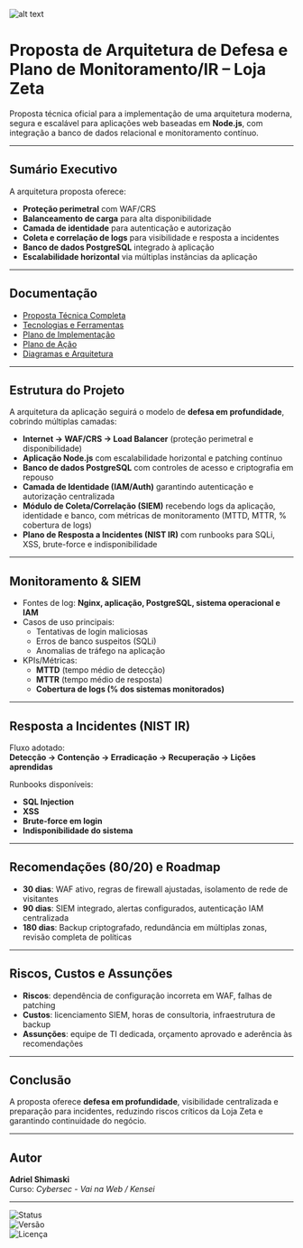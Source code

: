![alt text](</docs/diagrama.png>)

# Proposta de Arquitetura de Defesa e Plano de Monitoramento/IR – Loja Zeta

Proposta técnica oficial para a implementação de uma arquitetura moderna, segura e escalável para aplicações web baseadas em **Node.js**, com integração a banco de dados relacional e monitoramento contínuo.

---

## Sumário Executivo

A arquitetura proposta oferece:

- **Proteção perimetral** com WAF/CRS  
- **Balanceamento de carga** para alta disponibilidade  
- **Camada de identidade** para autenticação e autorização  
- **Coleta e correlação de logs** para visibilidade e resposta a incidentes  
- **Banco de dados PostgreSQL** integrado à aplicação  
- **Escalabilidade horizontal** via múltiplas instâncias da aplicação  

---

## Documentação

- [Proposta Técnica Completa](docs/proposta-tecnica-completa.md)  
- [Tecnologias e Ferramentas](docs/tecnologias.md)  
- [Plano de Implementação](/docs/implamentacao-faseada.md)
- [Plano de Ação](/docs/plano-de-acao.md)   
- [Diagramas e Arquitetura](/docs/diagramas.md)  

---

## Estrutura do Projeto

A arquitetura da aplicação seguirá o modelo de **defesa em profundidade**, cobrindo múltiplas camadas:

- **Internet → WAF/CRS → Load Balancer** (proteção perimetral e disponibilidade)  
- **Aplicação Node.js** com escalabilidade horizontal e patching contínuo  
- **Banco de dados PostgreSQL** com controles de acesso e criptografia em repouso  
- **Camada de Identidade (IAM/Auth)** garantindo autenticação e autorização centralizada  
- **Módulo de Coleta/Correlação (SIEM)** recebendo logs da aplicação, identidade e banco, com métricas de monitoramento (MTTD, MTTR, % cobertura de logs)  
- **Plano de Resposta a Incidentes (NIST IR)** com runbooks para SQLi, XSS, brute-force e indisponibilidade  

---

## Monitoramento & SIEM

- Fontes de log: **Nginx, aplicação, PostgreSQL, sistema operacional e IAM**  
- Casos de uso principais:  
  - Tentativas de login maliciosas  
  - Erros de banco suspeitos (SQLi)  
  - Anomalias de tráfego na aplicação  
- KPIs/Métricas:  
  - **MTTD** (tempo médio de detecção)  
  - **MTTR** (tempo médio de resposta)  
  - **Cobertura de logs (% dos sistemas monitorados)**  

---

## Resposta a Incidentes (NIST IR)

Fluxo adotado:  
**Detecção → Contenção → Erradicação → Recuperação → Lições aprendidas**

Runbooks disponíveis:  
- **SQL Injection**  
- **XSS**  
- **Brute-force em login**  
- **Indisponibilidade do sistema**  

---

## Recomendações (80/20) e Roadmap

- **30 dias**: WAF ativo, regras de firewall ajustadas, isolamento de rede de visitantes  
- **90 dias**: SIEM integrado, alertas configurados, autenticação IAM centralizada  
- **180 dias**: Backup criptografado, redundância em múltiplas zonas, revisão completa de políticas  

---

## Riscos, Custos e Assunções

- **Riscos**: dependência de configuração incorreta em WAF, falhas de patching  
- **Custos**: licenciamento SIEM, horas de consultoria, infraestrutura de backup  
- **Assunções**: equipe de TI dedicada, orçamento aprovado e aderência às recomendações  

---

## Conclusão

A proposta oferece **defesa em profundidade**, visibilidade centralizada e preparação para incidentes, reduzindo riscos críticos da Loja Zeta e garantindo continuidade do negócio.

---

## Autor

**Adriel Shimaski**  
Curso: *Cybersec - Vai na Web / Kensei*  

---

![Status](https://img.shields.io/badge/status-em%20andamento-yellow)  
![Versão](https://img.shields.io/badge/versão-1.0-blue)  
![Licença](https://img.shields.io/badge/licença-MIT-green)
